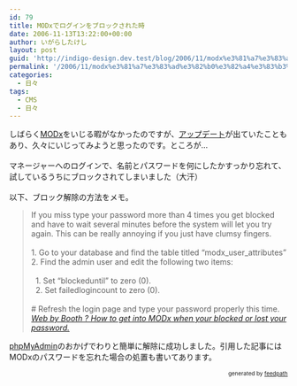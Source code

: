 ```yaml
---
id: 79
title: MODxでログインをブロックされた時
date: 2006-11-13T13:22:00+00:00
author: いがらしたけし
layout: post
guid: 'http://indigo-design.dev.test/blog/2006/11/modx%e3%81%a7%e3%83%ad%e3%82%b0%e3%82%a4%e3%83%b3%e3%82%92%e3%83%96%e3%83%ad%e3%83%83%e3%82%af%e3%81%95%e3%82%8c%e3%81%9f%e6%99%82/'
permalink: '/2006/11/modx%e3%81%a7%e3%83%ad%e3%82%b0%e3%82%a4%e3%83%b3%e3%82%92%e3%83%96%e3%83%ad%e3%83%83%e3%82%af%e3%81%95%e3%82%8c%e3%81%9f%e6%99%82/'
categories:
  - 日々
tags:
  - CMS
  - 日々
---
```

しばらく<a href="http://modxcms.com/">MODx</a>をいじる暇がなかったのですが、<a href="http://modxcms.com/forums/index.php/topic,8726.0.html">アップデート</a>が出ていたこともあり、久々にいじってみようと思ったのです。ところが…<br /><br />マネージャーへのログインで、名前とパスワードを何にしたかすっかり忘れて、試しているうちにブロックされてしまいました（大汗）<br /><br />以下、ブロック解除の方法をメモ。<br /><blockquote>If you miss type your password more than 4 times you get blocked and have to wait several minutes before the system will let you try again. This can be really annoying if you just have clumsy fingers.
<br /><br />1. Go to your database and find the table titled “modx_user_attributes”
<br />2. Find the admin user and edit the following two items:
<br /><br />&nbsp; 1. Set “blockeduntil” to zero (0).
<br />&nbsp; 2. Set failedlogincount to zero (0).
<br /><br /># Refresh the login page and type your password properly this time.
<br /><cite><a href="http://www.lucidgreen.net/webbybooth/?p=27">Web by Booth ? How to get into MODx when your blocked or lost your password.</a></cite></blockquote>
<a href="http://www.phpmyadmin.net/">phpMyAdmin</a>のおかげでわりと簡単に解除に成功しました。引用した記事にはMODxのパスワードを忘れた場合の処置も書いてあります。<br />
<div style="text-align: right;font-size: 10px">
&nbsp;&nbsp;<span>generated by <a href="http://feedpath.jp">feedpath</a></span>
</div>